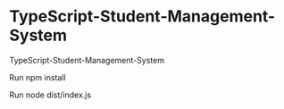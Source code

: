 # TypeScript-Student-Management-System
TypeScript-Student-Management-System

Run npm install

Run node dist/index.js

